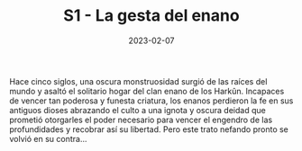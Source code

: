 ﻿---
title: S1 - La gesta del enano
summary: Módulo para un narrador y un personaje de, como mínimo, nivel 4
authors:
  - Javier Fernández Valls
date: 2023-02-07
type: post
categories:
- Clásicos de la Marca
- Línea S
tags:
- Dungeon
- 1 Jugador
minlevels: "4"
maxlevels: "5"
prices: 8,00 €
session: "4"
mincharacters: "1"
maxcharacters: "1"
eval: oficial
cover: "s1-la-gesta-del-enano.jpg"
download: "s1-la-gesta-del-enano.pdf"
moreinfo: "https://tesorosdelamarca.com/producto/la-gesta-del-enano/"
license: "OGL"
draft: false

---

Hace cinco siglos, una oscura monstruosidad surgió de las raíces del mundo y asaltó el solitario hogar del clan enano de los Harkûn.
Incapaces de vencer tan poderosa y funesta criatura, los enanos perdieron la fe en sus antiguos dioses abrazando el culto a una ignota y oscura deidad que prometió otorgarles el poder necesario para vencer el engendro de las profundidades y recobrar así su libertad.
Pero este trato nefando pronto se volvió en su contra...
